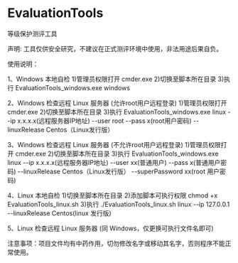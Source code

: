 # EvaluationTools
等级保护测评工具

声明: 工具仅供安全研究，不建议在正式测评环境中使用，非法用途后果自负。

使用说明：

1、Windows 本地自检
	1)管理员权限打开 cmder.exe
	2)切换至脚本所在目录
	3)执行 EvaluationTools_windows.exe windows

2、Windows 检查远程 Linux 服务器 (允许root用户远程登录)
	1)管理员权限打开 cmder.exe
	2)切换至脚本所在目录
	3)执行 
	EvaluationTools_windows.exe linux --ip x.x.x.x(远程服务器IP地址) --user root --pass x(root用户密码) --linuxRelease Centos（Linux发行版）

3、Windows 检查远程 Linux 服务器 (不允许root用户远程登录)
	1)管理员权限打开 cmder.exe
	2)切换至脚本所在目录
	3)执行
	EvaluationTools_windows.exe linux --ip x.x.x.x(远程服务器IP地址) --user xx(普通用户) --pass x(普通用户密码) --linuxRelease Centos（Linux发行版） --superPassword xx(root 用户密码)

4、Linux 本地自检
	1)切换至脚本所在目录
	2)添加脚本可执行权限 chmod +x EvaluationTools_linux.sh
	3)执行
	./EvaluationTools_linux.sh linux --ip 127.0.0.1 --linuxRelease Centos(linux 发行版)
	
5、Linux 检查远程 Linux 服务器 (同 Windows，仅更换可执行文件名即可)

注意事项：项目文件均有中药作用，切勿修改名字或移动其名字，否则程序不能正常使用。
